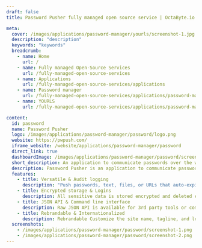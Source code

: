 ```yaml
---
draft: false
title: Password Pusher fully managed open source service | OctaByte.io

meta:
  cover: /images/applications/password-manager/yourls/screenshot-1.jpg
  description: "description"
  keywords: "keywords"
  breadcrumb:
    - name: Home
      url: /
    - name: Fully managed Open-Source Services
      url: /fully-managed-open-source-services
    - name: Applications
      url: /fully-managed-open-source-services/applications
    - name: Password manager
      url: /fully-managed-open-source-services/applications/password-manager
    - name: YOURLS
      url: /fully-managed-open-source-services/applications/password-manager/yourls

content:
  id: password
  name: Password Pusher
  logo: /images/applications/password-manager/password/logo.png
  website: https://pwpush.com/
  iframe_website: /website/applications/password-manager/password
  direct_link: true
  dashboardImage: /images/applications/password-manager/password/screenshot-1.png
  short_description: An application to communicate passwords over the web. Links to passwords expire after a certain number of views and/or time has passed.
  description: Password Pusher is an application to communicate passwords over the web. Links to passwords expire after a certain number of views and/or time has passed.  With Password Pusher, you can create a unique, one-time URL that will expire after a certain amount of time or after it has been accessed a certain number of times, ensuring that your information remains private and secure. It is often used by individuals and organizations to share login credentials or other sensitive data with colleagues, clients, or partners.
  features:
    - title: Versatile & Audit logging
      description: "Push passwords, text, files, or URLs that auto-expire and self-delete, and Audit logging Track and control what you've shared and see who has viewed it."
    - title: Encrypted storage & Logins
      description: All sensitive data is stored encrypted and deleted entirely once expires. Logins Invite your colleagues and track what is pushed and who retrieved it.
    - title: JSON API & Command line interface
      description: Raw JSON API is available for 3rd party tools or command line via curl or wget and Command line interface that Automate your password distribution with CLI tools or custom scripts.
    - title: Rebrandable & Internationalized
      description: Rebrandable Customize the site name, tagline, and logo to fit your environment. Internationalized 28 language translations are bundled in. Easily selectable via UI or URL
  screenshots:
    - /images/applications/password-manager/password/screenshot-1.png
    - /images/applications/password-manager/password/screenshot-2.png
---
```

